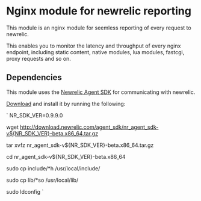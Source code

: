 Nginx module for newrelic reporting
===================================

This module is an nginx module for seemless reporting of every request to newrelic.

This enables you to monitor the latency and throughput of every nginx endpoint, including static content, native modules, lua modules, fastcgi, proxy requests and so on.

Dependencies
------------
This module uses the [Newrelic Agent SDK](https://docs.newrelic.com/docs/agent-sdk/agent-sdk) for communicating with newrelic. 

[Download](http://download.newrelic.com/agent_sdk/) and install it by running the following:

`
NR_SDK_VER=0.9.9.0

wget http://download.newrelic.com/agent_sdk/nr_agent_sdk-v${NR_SDK_VER}-beta.x86_64.tar.gz

tar xvfz nr_agent_sdk-v${NR_SDK_VER}-beta.x86_64.tar.gz

cd nr_agent_sdk-v${NR_SDK_VER}-beta.x86_64

sudo cp include/*h /usr/local/include/

sudo cp lib/*so /usr/local/lib/

sudo ldconfig
`

